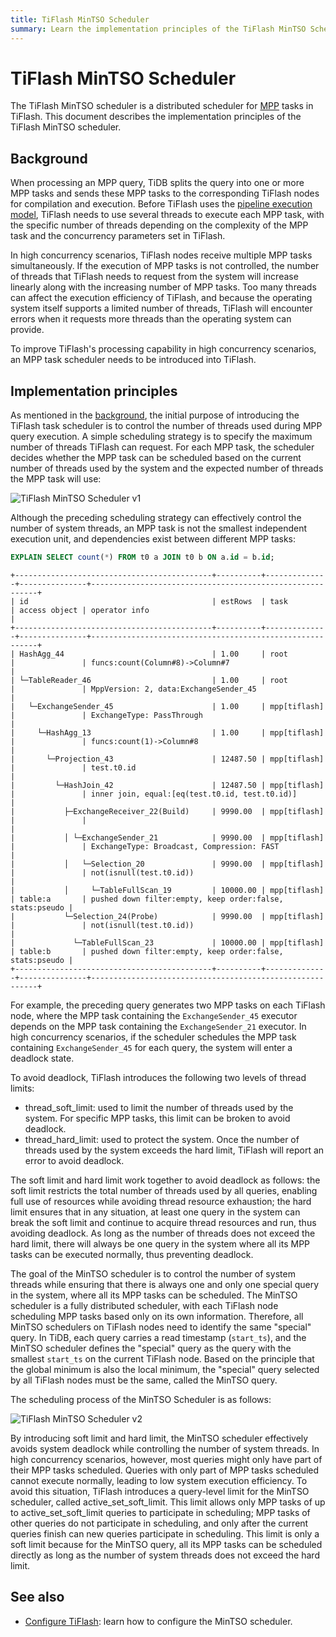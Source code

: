 ```yaml
---
title: TiFlash MinTSO Scheduler
summary: Learn the implementation principles of the TiFlash MinTSO Scheduler.
---
```


# TiFlash MinTSO Scheduler

The TiFlash MinTSO scheduler is a distributed scheduler for [MPP](/glossary.md#massively-parallel-processing-mpp) tasks in TiFlash. This document describes the implementation principles of the TiFlash MinTSO scheduler.

## Background

When processing an MPP query, TiDB splits the query into one or more MPP tasks and sends these MPP tasks to the corresponding TiFlash nodes for compilation and execution. Before TiFlash uses the [pipeline execution model](/tiflash/tiflash-pipeline-model.md), TiFlash needs to use several threads to execute each MPP task, with the specific number of threads depending on the complexity of the MPP task and the concurrency parameters set in TiFlash.

In high concurrency scenarios, TiFlash nodes receive multiple MPP tasks simultaneously. If the execution of MPP tasks is not controlled, the number of threads that TiFlash needs to request from the system will increase linearly along with the increasing number of MPP tasks. Too many threads can affect the execution efficiency of TiFlash, and because the operating system itself supports a limited number of threads, TiFlash will encounter errors when it requests more threads than the operating system can provide.

To improve TiFlash's processing capability in high concurrency scenarios, an MPP task scheduler needs to be introduced into TiFlash.

## Implementation principles

As mentioned in the [background](#background), the initial purpose of introducing the TiFlash task scheduler is to control the number of threads used during MPP query execution. A simple scheduling strategy is to specify the maximum number of threads TiFlash can request. For each MPP task, the scheduler decides whether the MPP task can be scheduled based on the current number of threads used by the system and the expected number of threads the MPP task will use:

![TiFlash MinTSO Scheduler v1](https://docs-download.pingcap.com/media/images/docs/tiflash/tiflash_mintso_v1.png)

Although the preceding scheduling strategy can effectively control the number of system threads, an MPP task is not the smallest independent execution unit, and dependencies exist between different MPP tasks:

```sql
EXPLAIN SELECT count(*) FROM t0 a JOIN t0 b ON a.id = b.id;
```

```
+--------------------------------------------+----------+--------------+---------------+----------------------------------------------------------+
| id                                         | estRows  | task         | access object | operator info                                            |
+--------------------------------------------+----------+--------------+---------------+----------------------------------------------------------+
| HashAgg_44                                 | 1.00     | root         |               | funcs:count(Column#8)->Column#7                          |
| └─TableReader_46                           | 1.00     | root         |               | MppVersion: 2, data:ExchangeSender_45                    |
|   └─ExchangeSender_45                      | 1.00     | mpp[tiflash] |               | ExchangeType: PassThrough                                |
|     └─HashAgg_13                           | 1.00     | mpp[tiflash] |               | funcs:count(1)->Column#8                                 |
|       └─Projection_43                      | 12487.50 | mpp[tiflash] |               | test.t0.id                                               |
|         └─HashJoin_42                      | 12487.50 | mpp[tiflash] |               | inner join, equal:[eq(test.t0.id, test.t0.id)]           |
|           ├─ExchangeReceiver_22(Build)     | 9990.00  | mpp[tiflash] |               |                                                          |
|           │ └─ExchangeSender_21            | 9990.00  | mpp[tiflash] |               | ExchangeType: Broadcast, Compression: FAST               |
|           │   └─Selection_20               | 9990.00  | mpp[tiflash] |               | not(isnull(test.t0.id))                                  |
|           │     └─TableFullScan_19         | 10000.00 | mpp[tiflash] | table:a       | pushed down filter:empty, keep order:false, stats:pseudo |
|           └─Selection_24(Probe)            | 9990.00  | mpp[tiflash] |               | not(isnull(test.t0.id))                                  |
|             └─TableFullScan_23             | 10000.00 | mpp[tiflash] | table:b       | pushed down filter:empty, keep order:false, stats:pseudo |
+--------------------------------------------+----------+--------------+---------------+----------------------------------------------------------+
```

For example, the preceding query generates two MPP tasks on each TiFlash node, where the MPP task containing the `ExchangeSender_45` executor depends on the MPP task containing the `ExchangeSender_21` executor. In high concurrency scenarios, if the scheduler schedules the MPP task containing `ExchangeSender_45` for each query, the system will enter a deadlock state.

To avoid deadlock, TiFlash introduces the following two levels of thread limits:

* thread_soft_limit: used to limit the number of threads used by the system. For specific MPP tasks, this limit can be broken to avoid deadlock.
* thread_hard_limit: used to protect the system. Once the number of threads used by the system exceeds the hard limit, TiFlash will report an error to avoid deadlock.

The soft limit and hard limit work together to avoid deadlock as follows: the soft limit restricts the total number of threads used by all queries, enabling full use of resources while avoiding thread resource exhaustion; the hard limit ensures that in any situation, at least one query in the system can break the soft limit and continue to acquire thread resources and run, thus avoiding deadlock. As long as the number of threads does not exceed the hard limit, there will always be one query in the system where all its MPP tasks can be executed normally, thus preventing deadlock.

The goal of the MinTSO scheduler is to control the number of system threads while ensuring that there is always one and only one special query in the system, where all its MPP tasks can be scheduled. The MinTSO scheduler is a fully distributed scheduler, with each TiFlash node scheduling MPP tasks based only on its own information. Therefore, all MinTSO schedulers on TiFlash nodes need to identify the same "special" query. In TiDB, each query carries a read timestamp (`start_ts`), and the MinTSO scheduler defines the "special" query as the query with the smallest `start_ts` on the current TiFlash node. Based on the principle that the global minimum is also the local minimum, the "special" query selected by all TiFlash nodes must be the same, called the MinTSO query.

The scheduling process of the MinTSO Scheduler is as follows:

![TiFlash MinTSO Scheduler v2](https://docs-download.pingcap.com/media/images/docs/tiflash/tiflash_mintso_v2.png)

By introducing soft limit and hard limit, the MinTSO scheduler effectively avoids system deadlock while controlling the number of system threads. In high concurrency scenarios, however, most queries might only have part of their MPP tasks scheduled. Queries with only part of MPP tasks scheduled cannot execute normally, leading to low system execution efficiency. To avoid this situation, TiFlash introduces a query-level limit for the MinTSO scheduler, called active_set_soft_limit. This limit allows only MPP tasks of up to active_set_soft_limit queries to participate in scheduling; MPP tasks of other queries do not participate in scheduling, and only after the current queries finish can new queries participate in scheduling. This limit is only a soft limit because for the MinTSO query, all its MPP tasks can be scheduled directly as long as the number of system threads does not exceed the hard limit.

## See also

- [Configure TiFlash](/tiflash/tiflash-configuration.md): learn how to configure the MinTSO scheduler.
